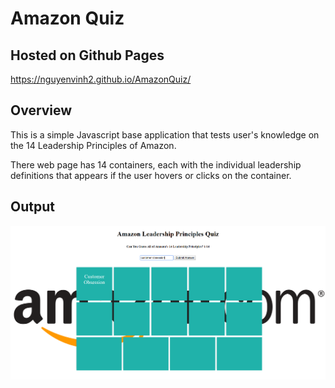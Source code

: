 # Amazon Quiz

## Hosted on Github Pages

https://nguyenvinh2.github.io/AmazonQuiz/

## Overview

This is a simple Javascript base application that tests user's knowledge on the 14 Leadership Principles of Amazon.

There web page has 14 containers, each with the individual leadership definitions that appears if the user hovers or clicks on the container.

## Output

![Output](assets/Capture.PNG)